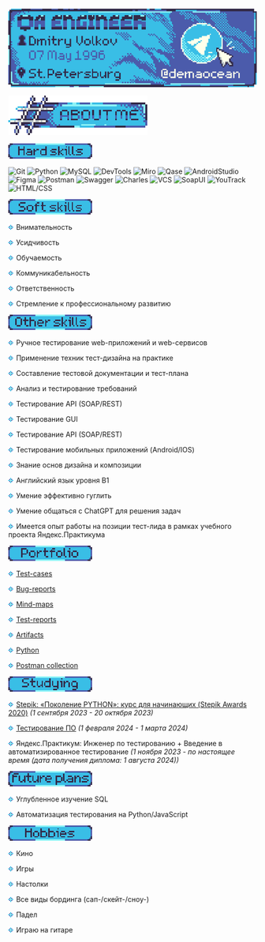 [![Header](https://github.com/GorgeousTV/GorgeousTV/blob/main/Header/banner.png)](https://t.me/demaocean)

![About Me](https://github.com/GorgeousTV/GorgeousTV/blob/main/About_Me/aboutme.png)

![Hard skills](https://github.com/GorgeousTV/GorgeousTV/blob/main/Hard%20skills/pl2.png)

![Git](https://img.shields.io/badge/Git-white?style=for-the-badge&logo=git&logoColor=39bee6)
![Python](https://img.shields.io/badge/Python-white?style=for-the-badge&logo=python&logoColor=39bee6)
![MySQL](https://img.shields.io/badge/sql-white?style=for-the-badge&logo=mysql&logoColor=39bee6)
![DevTools](https://img.shields.io/badge/DevTools-white?style=for-the-badge&logo=googlechrome&logoColor=39bee6)
![Miro](https://img.shields.io/badge/Miro-white?style=for-the-badge&logo=miro&&logoColor=39bee6)
![Qase](https://img.shields.io/badge/Qase-white?style=for-the-badge&logo=qase&logoColor=39bee6)
![AndroidStudio](https://img.shields.io/badge/Android_Studio-white?style=for-the-badge&logo=AndroidStudio&logoColor=39bee6)
![Figma](https://img.shields.io/badge/Figma-white?style=for-the-badge&logo=figma&logoColor=39bee6)
![Postman](https://img.shields.io/badge/Postman-white?style=for-the-badge&logo=postman&logoColor=39bee6)
![Swagger](https://img.shields.io/badge/Swagger-white?style=for-the-badge&logo=swagger&logoColor=39bee6)
![Charles](https://img.shields.io/badge/Charles-white?style=for-the-badge&logo=charles&logoColor=39bee6)
![VCS](https://img.shields.io/badge/VCS-white?style=for-the-badge&logo=visualstudio&logoColor=39bee6)
![SoapUI](https://img.shields.io/badge/SoapUI-white?style=for-the-badge&logo=soapui&logoColor=39bee6)
![YouTrack](https://img.shields.io/badge/YouTrack-white?style=for-the-badge&logo=youtrack&logoColor=39bee6)
![HTML/CSS](https://img.shields.io/badge/HTML/CSS-white?style=for-the-badge&logo=null&logoColor=39bee6)

![Soft skills](https://github.com/GorgeousTV/GorgeousTV/blob/main/Soft%20skills/pl1.png)

![v2](https://github.com/GorgeousTV/GorgeousTV/blob/main/v2/v2.png) Внимательность

![v2](https://github.com/GorgeousTV/GorgeousTV/blob/main/v2/v2.png) Усидчивость

![v2](https://github.com/GorgeousTV/GorgeousTV/blob/main/v2/v2.png) Обучаемость

![v2](https://github.com/GorgeousTV/GorgeousTV/blob/main/v2/v2.png) Коммуникабельность

![v2](https://github.com/GorgeousTV/GorgeousTV/blob/main/v2/v2.png) Ответственность

![v2](https://github.com/GorgeousTV/GorgeousTV/blob/main/v2/v2.png) Стремление к профессиональному развитию


![Other skills](https://github.com/GorgeousTV/GorgeousTV/blob/main/Other%20skills/pl3.png)

![v2](https://github.com/GorgeousTV/GorgeousTV/blob/main/v2/v2.png) Ручное тестирование web-приложений и web-сервисов

![v2](https://github.com/GorgeousTV/GorgeousTV/blob/main/v2/v2.png) Применение техник тест-дизайна на практике

![v2](https://github.com/GorgeousTV/GorgeousTV/blob/main/v2/v2.png) Составление тестовой документации и тест-плана

![v2](https://github.com/GorgeousTV/GorgeousTV/blob/main/v2/v2.png) Анализ и тестирование требований

![v2](https://github.com/GorgeousTV/GorgeousTV/blob/main/v2/v2.png) Тестирование API (SOAP/REST)

![v2](https://github.com/GorgeousTV/GorgeousTV/blob/main/v2/v2.png) Тестирование GUI

![v2](https://github.com/GorgeousTV/GorgeousTV/blob/main/v2/v2.png) Тестирование API (SOAP/REST)

![v2](https://github.com/GorgeousTV/GorgeousTV/blob/main/v2/v2.png) Тестирование мобильных приложений (Android/IOS)

![v2](https://github.com/GorgeousTV/GorgeousTV/blob/main/v2/v2.png) Знание основ дизайна и композиции

![v2](https://github.com/GorgeousTV/GorgeousTV/blob/main/v2/v2.png) Английский язык уровня B1

![v2](https://github.com/GorgeousTV/GorgeousTV/blob/main/v2/v2.png) Умение эффективно гуглить

![v2](https://github.com/GorgeousTV/GorgeousTV/blob/main/v2/v2.png) Умение общаться с ChatGPT для решения задач

![v2](https://github.com/GorgeousTV/GorgeousTV/blob/main/v2/v2.png) Имеется опыт работы на позиции тест-лида в рамках учебного проекта Яндекс.Практикума 

![Portfolio](https://github.com/GorgeousTV/GorgeousTV/blob/main/Portfolio/pl4.png)

![v2](https://github.com/GorgeousTV/GorgeousTV/blob/main/v2/v2.png) [Test-cases](https://github.com/GorgeousTV/Test-cases)

![v2](https://github.com/GorgeousTV/GorgeousTV/blob/main/v2/v2.png) [Bug-reports](https://github.com/GorgeousTV/Bug-reports)

![v2](https://github.com/GorgeousTV/GorgeousTV/blob/main/v2/v2.png) [Mind-maps](https://github.com/GorgeousTV/Mind-maps)

![v2](https://github.com/GorgeousTV/GorgeousTV/blob/main/v2/v2.png) [Test-reports](https://github.com/GorgeousTV/Test-reports)

![v2](https://github.com/GorgeousTV/GorgeousTV/blob/main/v2/v2.png) [Artifacts](https://github.com/GorgeousTV/Artifacts)

![v2](https://github.com/GorgeousTV/GorgeousTV/blob/main/v2/v2.png) [Python](https://github.com/GorgeousTV/Python)

![v2](https://github.com/GorgeousTV/GorgeousTV/blob/main/v2/v2.png) [Postman collection](https://github.com/GorgeousTV/Postman)

![Studying](https://github.com/GorgeousTV/GorgeousTV/blob/main/Studying/pl5.png)

![v2](https://github.com/GorgeousTV/GorgeousTV/blob/main/v2/v2.png)  [Stepik: «Поколение PYTHON»: курс для начинающих (Stepik Awards 2020)](https://stepik.org/cert/2190910?lang=en) *(1 сентября 2023 - 20 октября 2023)*

![v2](https://github.com/GorgeousTV/GorgeousTV/blob/main/v2/v2.png) [Тестирование ПО](https://stepik.org/cert/2378119?lang=en) *(1 февраля 2024 - 1 марта 2024)*
 
![v2](https://github.com/GorgeousTV/GorgeousTV/blob/main/v2/v2.png) Яндекс.Практикум: Инженер по тестированию + Введение в автоматизированное тестирование *(1 ноября 2023 - по настоящее время (дата получения диплома: 1 августа 2024))*
 

![Future plans](https://github.com/GorgeousTV/GorgeousTV/blob/main/Future%20plans/pl6.png)

![v2](https://github.com/GorgeousTV/GorgeousTV/blob/main/v2/v2.png) Углубленное изучение SQL

![v2](https://github.com/GorgeousTV/GorgeousTV/blob/main/v2/v2.png) Автоматизация тестирования на Python/JavaScript

![Hobbies](https://github.com/GorgeousTV/GorgeousTV/blob/main/Hobbies/pl7.png)

![v2](https://github.com/GorgeousTV/GorgeousTV/blob/main/v2/v2.png) Кино

![v2](https://github.com/GorgeousTV/GorgeousTV/blob/main/v2/v2.png) Игры

![v2](https://github.com/GorgeousTV/GorgeousTV/blob/main/v2/v2.png) Настолки

![v2](https://github.com/GorgeousTV/GorgeousTV/blob/main/v2/v2.png) Все виды бординга (сап-/скейт-/сноу-)

![v2](https://github.com/GorgeousTV/GorgeousTV/blob/main/v2/v2.png) Падел

![v2](https://github.com/GorgeousTV/GorgeousTV/blob/main/v2/v2.png) Играю на гитаре
